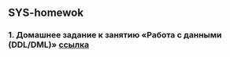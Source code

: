 ## SYS-homewok
### 1. Домашнее задание к занятию «Работа с данными (DDL/DML)» [ссылка](https://github.com/netology-code/sys-pattern-homework) 
